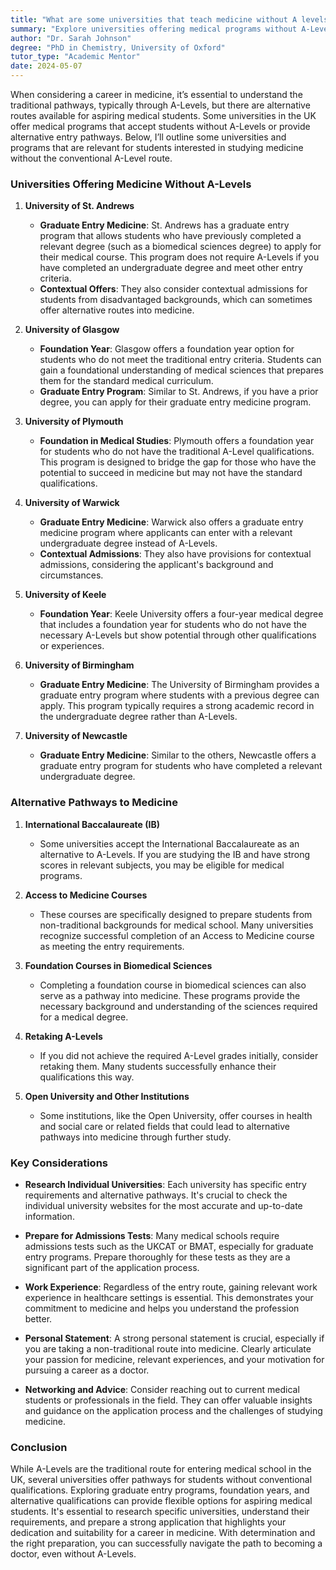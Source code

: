 ```yaml
---
title: "What are some universities that teach medicine without A levels?"
summary: "Explore universities offering medical programs without A-Levels, including alternative pathways for aspiring medical students in the UK."
author: "Dr. Sarah Johnson"
degree: "PhD in Chemistry, University of Oxford"
tutor_type: "Academic Mentor"
date: 2024-05-07
---
```


When considering a career in medicine, it’s essential to understand the traditional pathways, typically through A-Levels, but there are alternative routes available for aspiring medical students. Some universities in the UK offer medical programs that accept students without A-Levels or provide alternative entry pathways. Below, I’ll outline some universities and programs that are relevant for students interested in studying medicine without the conventional A-Level route.

### Universities Offering Medicine Without A-Levels

1. **University of St. Andrews**
   - **Graduate Entry Medicine**: St. Andrews has a graduate entry program that allows students who have previously completed a relevant degree (such as a biomedical sciences degree) to apply for their medical course. This program does not require A-Levels if you have completed an undergraduate degree and meet other entry criteria.
   - **Contextual Offers**: They also consider contextual admissions for students from disadvantaged backgrounds, which can sometimes offer alternative routes into medicine.

2. **University of Glasgow**
   - **Foundation Year**: Glasgow offers a foundation year option for students who do not meet the traditional entry criteria. Students can gain a foundational understanding of medical sciences that prepares them for the standard medical curriculum.
   - **Graduate Entry Program**: Similar to St. Andrews, if you have a prior degree, you can apply for their graduate entry medicine program.

3. **University of Plymouth**
   - **Foundation in Medical Studies**: Plymouth offers a foundation year for students who do not have the traditional A-Level qualifications. This program is designed to bridge the gap for those who have the potential to succeed in medicine but may not have the standard qualifications.

4. **University of Warwick**
   - **Graduate Entry Medicine**: Warwick also offers a graduate entry medicine program where applicants can enter with a relevant undergraduate degree instead of A-Levels.
   - **Contextual Admissions**: They also have provisions for contextual admissions, considering the applicant's background and circumstances.

5. **University of Keele**
   - **Foundation Year**: Keele University offers a four-year medical degree that includes a foundation year for students who do not have the necessary A-Levels but show potential through other qualifications or experiences.

6. **University of Birmingham**
   - **Graduate Entry Medicine**: The University of Birmingham provides a graduate entry program where students with a previous degree can apply. This program typically requires a strong academic record in the undergraduate degree rather than A-Levels.

7. **University of Newcastle**
   - **Graduate Entry Medicine**: Similar to the others, Newcastle offers a graduate entry program for students who have completed a relevant undergraduate degree.

### Alternative Pathways to Medicine

1. **International Baccalaureate (IB)**
   - Some universities accept the International Baccalaureate as an alternative to A-Levels. If you are studying the IB and have strong scores in relevant subjects, you may be eligible for medical programs.

2. **Access to Medicine Courses**
   - These courses are specifically designed to prepare students from non-traditional backgrounds for medical school. Many universities recognize successful completion of an Access to Medicine course as meeting the entry requirements.

3. **Foundation Courses in Biomedical Sciences**
   - Completing a foundation course in biomedical sciences can also serve as a pathway into medicine. These programs provide the necessary background and understanding of the sciences required for a medical degree.

4. **Retaking A-Levels**
   - If you did not achieve the required A-Level grades initially, consider retaking them. Many students successfully enhance their qualifications this way.

5. **Open University and Other Institutions**
   - Some institutions, like the Open University, offer courses in health and social care or related fields that could lead to alternative pathways into medicine through further study.

### Key Considerations

- **Research Individual Universities**: Each university has specific entry requirements and alternative pathways. It's crucial to check the individual university websites for the most accurate and up-to-date information.
  
- **Prepare for Admissions Tests**: Many medical schools require admissions tests such as the UKCAT or BMAT, especially for graduate entry programs. Prepare thoroughly for these tests as they are a significant part of the application process.

- **Work Experience**: Regardless of the entry route, gaining relevant work experience in healthcare settings is essential. This demonstrates your commitment to medicine and helps you understand the profession better.

- **Personal Statement**: A strong personal statement is crucial, especially if you are taking a non-traditional route into medicine. Clearly articulate your passion for medicine, relevant experiences, and your motivation for pursuing a career as a doctor.

- **Networking and Advice**: Consider reaching out to current medical students or professionals in the field. They can offer valuable insights and guidance on the application process and the challenges of studying medicine.

### Conclusion

While A-Levels are the traditional route for entering medical school in the UK, several universities offer pathways for students without conventional qualifications. Exploring graduate entry programs, foundation years, and alternative qualifications can provide flexible options for aspiring medical students. It's essential to research specific universities, understand their requirements, and prepare a strong application that highlights your dedication and suitability for a career in medicine. With determination and the right preparation, you can successfully navigate the path to becoming a doctor, even without A-Levels.
    